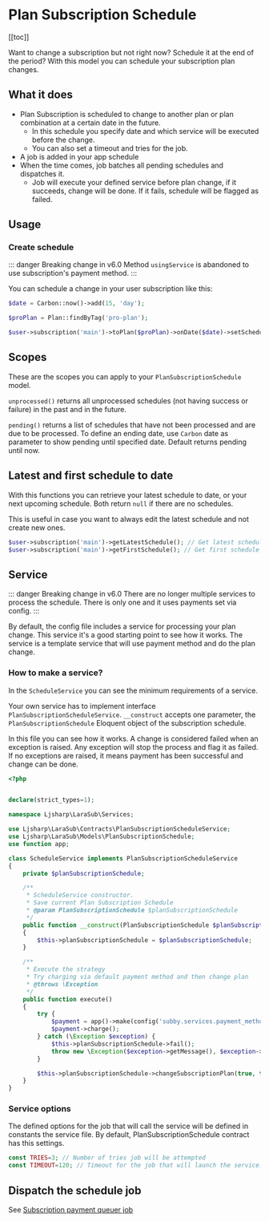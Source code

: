 # Plan Subscription Schedule

[[toc]]

Want to change a subscription but not right now? Schedule it at the end of the period? With this model you can
schedule your subscription plan changes.

## What it does

- Plan Subscription is scheduled to change to another plan or plan combination at a certain date in the future.
    * In this schedule you specify date and which service will be executed before the change.
    * You can also set a timeout and tries for the job.
- A job is added in your app schedule
- When the time comes, job batches all pending schedules and dispatches it.
    * Job will execute your defined service before plan change, if it succeeds, change will be done. If it fails,
      schedule will be flagged as failed.

## Usage

### Create schedule <Badge text="updated in v6.0" type="warning"/>
::: danger Breaking change in v6.0
Method `usingService` is abandoned to use subscription's payment method.
:::

You can schedule a change in your user subscription like this:

```php
$date = Carbon::now()->add(15, 'day');

$proPlan = Plan::findByTag('pro-plan');

$user->subscription('main')->toPlan($proPlan)->onDate($date)->setSchedule();
```

## Scopes

These are the scopes you can apply to your `PlanSubscriptionSchedule` model.

`unprocessed()` returns all unprocessed schedules (not having success or failure) in the past and in the future.

`pending()` returns a list of schedules that have not been processed and are due to be processed. To define an ending
date, use `Carbon` date as parameter to show pending until specified date. Default returns pending until now.

## Latest and first schedule to date
With this functions you can retrieve your latest schedule to date, or your next upcoming schedule. Both return `null` if
there are no schedules. 

This is useful in case you want to always edit the latest schedule and not create new ones.
```php 
$user->subscription('main')->getLatestSchedule(); // Get latest schedule before date (now() or parameter with date)
$user->subscription('main')->getFirstSchedule(); // Get first schedule after date (now() or parameter with date)
```

## Service <Badge text="updated in v6.0" type="warning"/>
::: danger Breaking change in v6.0
There are no longer multiple services to process the schedule. There is only one and it uses payments set via config.
:::

By default, the config file includes a service for processing your plan change. This service it's a good
starting point to see how it works. The service is a template service that will use payment method and do the plan change.

### How to make a service?

In the `ScheduleService` you can see the minimum requirements of a service.

Your own service has to implement interface `PlanSubscriptionScheduleService`. `__construct` accepts one parameter, the
`PlanSubscriptionSchedule` Eloquent object of the subscription schedule.

In this file you can see how it works. A change is considered failed when an exception is raised. Any exception will stop
the process and flag it as failed. If no exceptions are raised, it means payment has been successful and change can be done.

```php
<?php


declare(strict_types=1);

namespace Ljsharp\LaraSub\Services;

use Ljsharp\LaraSub\Contracts\PlanSubscriptionScheduleService;
use Ljsharp\LaraSub\Models\PlanSubscriptionSchedule;
use function app;

class ScheduleService implements PlanSubscriptionScheduleService
{
    private $planSubscriptionSchedule;

    /**
     * ScheduleService constructor.
     * Save current Plan Subscription Schedule
     * @param PlanSubscriptionSchedule $planSubscriptionSchedule
     */
    public function __construct(PlanSubscriptionSchedule $planSubscriptionSchedule)
    {
        $this->planSubscriptionSchedule = $planSubscriptionSchedule;
    }

    /**
     * Execute the strategy
     * Try charging via default payment method and then change plan
     * @throws \Exception
     */
    public function execute()
    {
        try {
            $payment = app()->make(config('subby.services.payment_methods.' . $this->planSubscriptionSchedule->subscription->payment_method));
            $payment->charge();
        } catch (\Exception $exception) {
            $this->planSubscriptionSchedule->fail();
            throw new \Exception($exception->getMessage(), $exception->getCode());
        }

        $this->planSubscriptionSchedule->changeSubscriptionPlan(true, true);
    }
}

```

### Service options

The defined options for the job that will call the service will be defined in constants the service file. By default, 
PlanSubscriptionSchedule contract has this settings.
```php
const TRIES=3; // Number of tries job will be attempted
const TIMEOUT=120; // Timeout for the job that will launch the service.
```

## Dispatch the schedule job

See [Subscription payment queuer job](../payments/jobs/subscription-payment-queuer-job.md)
